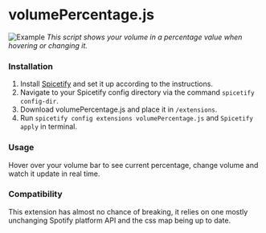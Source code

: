 # volumePercentage.js

![Example](example.png)
*This script shows your volume in a percentage value when hovering or changing it.*

### Installation
1. Install [Spicetify](https://spicetify.app) and set it up according to the instructions.
2. Navigate to your Spicetify config directory via the command `spicetify config-dir`.
3. Download volumePercentage.js and place it in `/extensions`.
4. Run `spicetify config extensions volumePercentage.js` and `Spicetify apply` in terminal.

### Usage
Hover over your volume bar to see current percentage, change volume and watch it update in real time.

### Compatibility
This extension has almost no chance of breaking, it relies on one mostly unchanging Spotify platform API and the css map being up to date.